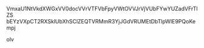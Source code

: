 VmxaU1NtVkdXWGxVV0docVVrVTFVbFpyVWtOVVJrVjVUbFYwYUZadVFrTlZS
bEYzVXpCT2RXSklUbXhSClZEQTVRMmR3YjJGdVRUMEtDbTlpWlE9PQoKempj

olv